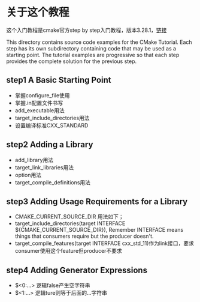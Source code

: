 # 关于这个教程

这个入门教程是cmake官方step by step入门教程，版本3.28.1，[链接](https://cmake.org/cmake/help/latest/guide/tutorial/index.html)

This directory contains source code examples for the CMake Tutorial.
Each step has its own subdirectory containing code that may be used as a
starting point. The tutorial examples are progressive so that each step
provides the complete solution for the previous step.

## step1 A Basic Starting Point
- 掌握configure_file使用
- 掌握.in配置文件书写
- add_executable用法
- target_include_directories用法
- 设置编译标准CXX_STANDARD

## step2 Adding a Library
- add_library用法
- target_link_libraries用法
- option用法
- target_compile_definitions用法

## step3 Adding Usage Requirements for a Library
- CMAKE_CURRENT_SOURCE_DIR 用法如下；
- target_include_directories(target INTERFACE ${CMAKE_CURRENT_SOURCE_DIR}), Remember INTERFACE means things that consumers require but the producer doesn't.
- target_compile_features(target INTERFACE cxx_std_11)作为link接口，要求consumer使用这个feature但producer不要求

## step4 Adding Generator Expressions
- $<0:...> 逻辑false产生空字符串
- $<1:...> 逻辑ture则等于后面的...字符串
